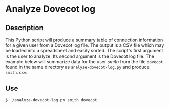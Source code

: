 # Analyze Dovecot log

## Description

This Python script will produce a summary table of connection information for a given user from a Dovecot log file. The output is a CSV file which may be loaded into a spreadsheet and easily sorted. The script's first argument is the user to analyze. Its second argument is the Dovecot log file. The example below will summarize data for the user *smith* from the file `dovecot` found in the same directory as `analyze-dovecot-log.py` and produce `smith.csv`.

## Use

    $ ./analyze-dovecot-log.py smith dovecot
